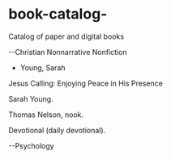 # book-catalog-
Catalog of paper and digital books 

--Christian Nonnarrative Nonfiction

- Young, Sarah

Jesus Calling: 
Enjoying Peace in His Presence 

Sarah Young. 

Thomas Nelson, nook. 

Devotional (daily devotional). 


--Psychology 
